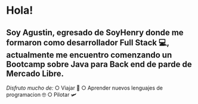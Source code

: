 # Hola!

## Soy Agustin, egresado de SoyHenry donde me formaron como desarrollador Full Stack 💻, actualmente me encuentro comenzando un Bootcamp sobre Java para Back end de parde de Mercado Libre.


*Disfruto mucho de:*
○ Viajar 	🛫
○ Aprender nuevos lenguajes de programacion 🤓
○ Pilotar 	🛩





